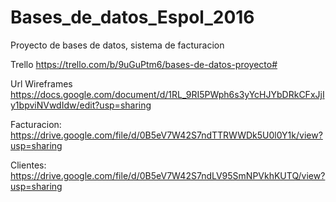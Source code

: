 # Bases_de_datos_Espol_2016
Proyecto de bases de datos, sistema de facturacion

Trello https://trello.com/b/9uGuPtm6/bases-de-datos-proyecto#

Url Wireframes
https://docs.google.com/document/d/1RL_9RI5PWph6s3yYcHJYbDRkCFxJjIy1bpviNVwdIdw/edit?usp=sharing

Facturacion: https://drive.google.com/file/d/0B5eV7W42S7ndTTRWWDk5U0l0Y1k/view?usp=sharing

Clientes: https://drive.google.com/file/d/0B5eV7W42S7ndLV95SmNPVkhKUTQ/view?usp=sharing
